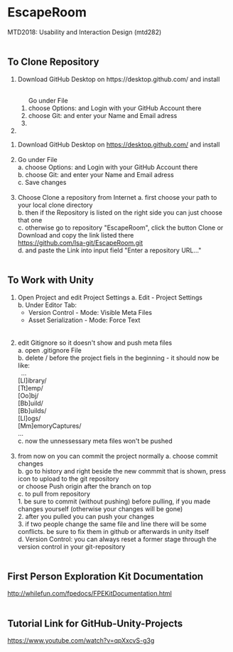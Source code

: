 # EscapeRoom
MTD2018: Usability and Interaction Design (mtd282)
<br><br>

To Clone Repository
--------------------------------------------------------------------------------------------------------------------
<ol>
	<li> Download GitHub Desktop on https://desktop.github.com/ and install</li><br>
	<ol>Go under File 
		<li>choose Options: and Login with your GitHub Account there</li>
		<li>choose Git: and enter your Name and Email adress</li>
		<li><Save changes/li>
	</ol>
	<li></li>
</ol>

1. Download GitHub Desktop on https://desktop.github.com/ and install<br><br>
2. Go under File  
    a. choose Options: and Login with your GitHub Account there<br>
    b. choose Git: and enter your Name and Email adress<br>
    c. Save changes<br><br>
3. Choose Clone a repository from Internet
    a. first choose your path to your local clone directory<br>
    b. then if the Repository is listed on the right side you can just choose that one<br>
    c. otherwise go to repository "EscapeRoom", click the button Clone or Download and copy the link listed there<br>
       https://github.com/Isa-git/EscapeRoom.git<br>
    d. and paste the Link into input field "Enter a repository URL..."<br><br>

    
 To Work with Unity
--------------------------------------------------------------------------------------------------------------------   
1. Open Project and edit Project Settings
    a. Edit - Project Settings<br>
    b. Under Editor Tab:<br>
    <ul>
	<li>Version Control - Mode: Visible Meta Files</li>
	<li>Asset Serialization - Mode: Force Text</li>
    </ul> <br><br>
2. edit Gitignore so it doesn't show and push meta files<br>
    a. open .gitignore File<br>
    b. delete / before the project fiels in the beginning - it should now be like: <br>
	&ensp;...<br>
	[Ll]ibrary/<br>
	[Tt]emp/<br>
	[Oo]bj/<br>
	[Bb]uild/<br>
	[Bb]uilds/<br>
	[Ll]ogs/<br>
	[Mm]emoryCaptures/<br>
	...<br>
    c. now the unnessessary meta files won't be pushed <br><br>
3. from now on you can commit the project normally
    a. choose commit changes<br>
    b. go to history and right beside the new commmit that is shown, press icon to upload to the git repository<br>
       or choose Push origin after the branch on top<br>
    c. to pull from repository <br>
       1. be sure to commit (without pushing) before pulling, if you made changes yourself (otherwise your changes will be gone)<br>
       2. after you pulled you can push your changes<br>
       3. if two people change the same file and line there will be some conflicts. be sure to fix them in github or afterwards in unity itself<br>
    d. Version Control: you can always reset a former stage through the version control in your git-repository<br><br>


First Person Exploration Kit Documentation
--------------------------------------------------------------------------------------------------------------------
http://whilefun.com/fpedocs/FPEKitDocumentation.html<br><br>


Tutorial Link for GitHub-Unity-Projects
--------------------------------------------------------------------------------------------------------------------
https://www.youtube.com/watch?v=qpXxcvS-g3g
